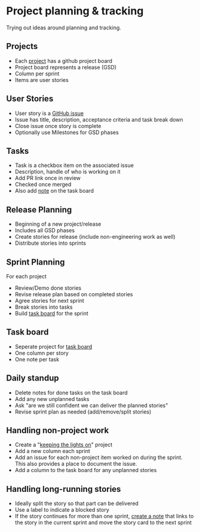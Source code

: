# Project planning & tracking  

Trying out ideas around planning and tracking.

## Projects
* Each [project](https://github.com/bgswan-shopify/project-planning/projects/1) has a github project board
* Project board represents a release (GSD)
* Column per sprint
* Items are user stories

## User Stories
* User story is a [GitHub issue](https://github.com/bgswan-shopify/project-planning/issues/1)
* Issue has title, description, acceptance criteria and task break down
* Close issue once story is complete
* Optionally use Milestones for GSD phases

## Tasks
* Task is a checkbox item on the associated issue
* Description, handle of who is working on it
* Add PR link once in review
* Checked once merged
* Also add [note](https://github.com/bgswan-shopify/project-planning/projects/1#card-23197101) on the task board

## Release Planning
* Beginning of a new project/release
* Includes all GSD phases
* Create stories for release (include non-engineering work as well)
* Distribute stories into sprints

## Sprint Planning
For each project 
* Review/Demo done stories
* Revise release plan based on completed stories
* Agree stories for next sprint
* Break stories into tasks
* Build [task board](https://github.com/bgswan-shopify/project-planning/projects/2) for the sprint

## Task board
* Seperate project for [task board](https://github.com/bgswan-shopify/project-planning/projects/2)
* One column per story
* One note per task

## Daily standup
* Delete notes for done tasks on the task board
* Add any new unplanned tasks
* Ask "are we still confident we can deliver the planned stories"
* Revise sprint plan as needed (add/remove/split stories)

## Handling non-project work
* Create a "[keeping the lights on](https://github.com/bgswan-shopify/project-planning/projects/3)" project
* Add a new column each sprint
* Add an issue for each non-project item worked on during the sprint. This also provides a place to document the issue.
* Add a column to the task board for any unplanned stories

## Handling long-running stories
* Ideally split the story so that part can be delivered
* Use a label to indicate a blocked story
* If the story continues for more than one sprint, [create a note](https://github.com/bgswan-shopify/project-planning/projects/3#card-23198002) that links to the story in the current sprint and move the story card to the next sprint

